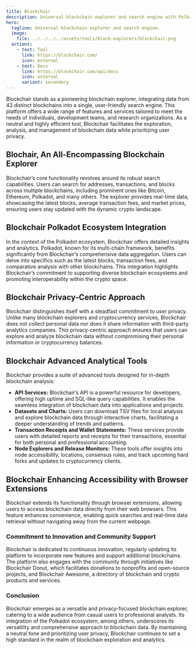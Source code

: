 ```yaml
---
title: Blockchair
description: Universal blockchain explorer and search engine with Polkadot support.
hero:
  tagline: Universal blockchain explorer and search engine.
  image: 
    file: ../../../../assets/tools/block-explorers/blockchair.png
  actions:
    - text: Tool
      link: https://blockchair.com/
      icon: external
    - text: Docs
      link: https://blockchair.com/api/docs
      icon: external
      variant: secondary
---
```


Blockchair stands as a pioneering blockchain explorer, integrating data from 43 distinct blockchains into a single, user-friendly search engine. This platform offers a wide range of features and services tailored to meet the needs of individuals, development teams, and research organizations. As a neutral and highly efficient tool, Blockchair facilitates the exploration, analysis, and management of blockchain data while prioritizing user privacy.

## Blochair, An All-Encompassing Blockchain Explorer
Blockchair’s core functionality revolves around its robust search capabilities. Users can search for addresses, transactions, and blocks across multiple blockchains, including prominent ones like Bitcoin, Ethereum, Polkadot, and many others. The explorer provides real-time data, showcasing the latest blocks, average transaction fees, and market prices, ensuring users stay updated with the dynamic crypto landscape.

## Blockchair Polkadot Ecosystem Integration
In the context of the Polkadot ecosystem, Blockchair offers detailed insights and analytics. Polkadot, known for its multi-chain framework, benefits significantly from Blockchair’s comprehensive data aggregation. Users can delve into specifics such as the latest blocks, transaction fees, and comparative analysis with other blockchains. This integration highlights Blockchair’s commitment to supporting diverse blockchain ecosystems and promoting interoperability within the crypto space.

## Blockchair Privacy-Centric Approach
Blockchair distinguishes itself with a steadfast commitment to user privacy. Unlike many blockchain explorers and cryptocurrency services, Blockchair does not collect personal data nor does it share information with third-party analytics companies. This privacy-centric approach ensures that users can explore and analyze blockchain data without compromising their personal information or cryptocurrency balances.

## Blockchair Advanced Analytical Tools
Blockchair provides a suite of advanced tools designed for in-depth blockchain analysis:
- **API Services:** Blockchair’s API is a powerful resource for developers, offering high uptime and SQL-like query capabilities. It enables the seamless integration of blockchain data into applications and projects.
- **Datasets and Charts:** Users can download TSV files for local analysis and explore blockchain data through interactive charts, facilitating a deeper understanding of trends and patterns.
- **Transaction Receipts and Wallet Statements:** These services provide users with detailed reports and receipts for their transactions, essential for both personal and professional accounting.
- **Node Explorers and Release Monitors:** These tools offer insights into node accessibility, locations, consensus rules, and track upcoming hard forks and updates to cryptocurrency clients.

## Blockchair Enhancing Accessibility with Browser Extensions
Blockchair extends its functionality through browser extensions, allowing users to access blockchain data directly from their web browsers. This feature enhances convenience, enabling quick searches and real-time data retrieval without navigating away from the current webpage.

### Commitment to Innovation and Community Support
Blockchair is dedicated to continuous innovation, regularly updating its platform to incorporate new features and support additional blockchains. The platform also engages with the community through initiatives like Blockchair Donut, which facilitates donations to nonprofits and open-source projects, and Blockchair Awesome, a directory of blockchain and crypto products and services.

### Conclusion
Blockchair emerges as a versatile and privacy-focused blockchain explorer, catering to a wide audience from casual users to professional analysts. Its integration of the Polkadot ecosystem, among others, underscores its versatility and comprehensive approach to blockchain data. By maintaining a neutral tone and prioritizing user privacy, Blockchair continues to set a high standard in the realm of blockchain exploration and analytics.
